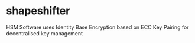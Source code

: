 # shapeshifter
HSM Software uses Identity Base Encryption based on ECC Key Pairing for decentralised key management
